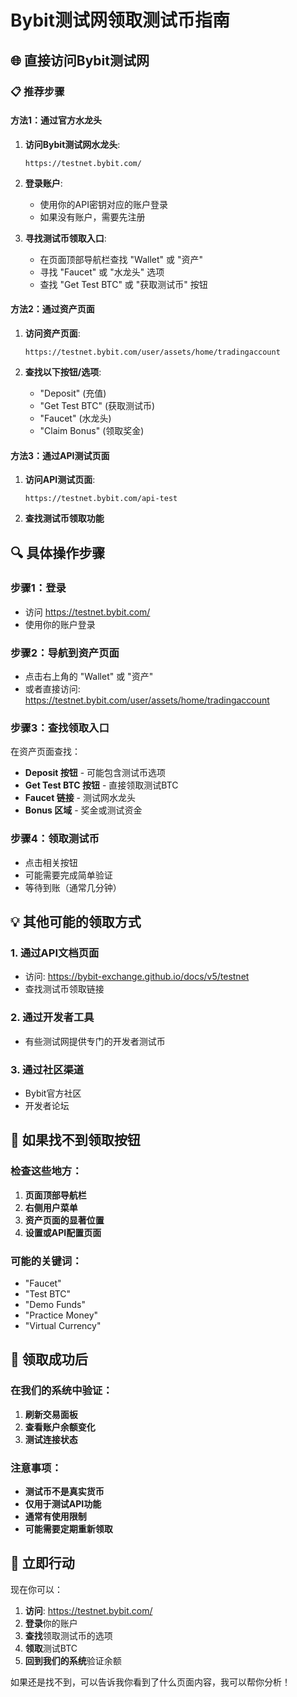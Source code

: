 # Bybit测试网领取测试币指南

## 🌐 **直接访问Bybit测试网**

### 📋 **推荐步骤**

#### 方法1：通过官方水龙头
1. **访问Bybit测试网水龙头**:
   ```
   https://testnet.bybit.com/
   ```

2. **登录账户**:
   - 使用你的API密钥对应的账户登录
   - 如果没有账户，需要先注册

3. **寻找测试币领取入口**:
   - 在页面顶部导航栏查找 "Wallet" 或 "资产"
   - 寻找 "Faucet" 或 "水龙头" 选项
   - 查找 "Get Test BTC" 或 "获取测试币" 按钮

#### 方法2：通过资产页面
1. **访问资产页面**:
   ```
   https://testnet.bybit.com/user/assets/home/tradingaccount
   ```

2. **查找以下按钮/选项**:
   - "Deposit" (充值)
   - "Get Test BTC" (获取测试币)
   - "Faucet" (水龙头)
   - "Claim Bonus" (领取奖金)

#### 方法3：通过API测试页面
1. **访问API测试页面**:
   ```
   https://testnet.bybit.com/api-test
   ```

2. **查找测试币领取功能**

## 🔍 **具体操作步骤**

### 步骤1：登录
- 访问 https://testnet.bybit.com/
- 使用你的账户登录

### 步骤2：导航到资产页面
- 点击右上角的 "Wallet" 或 "资产"
- 或者直接访问: https://testnet.bybit.com/user/assets/home/tradingaccount

### 步骤3：查找领取入口
在资产页面查找：
- **Deposit 按钮** - 可能包含测试币选项
- **Get Test BTC 按钮** - 直接领取测试BTC
- **Faucet 链接** - 测试网水龙头
- **Bonus 区域** - 奖金或测试资金

### 步骤4：领取测试币
- 点击相关按钮
- 可能需要完成简单验证
- 等待到账（通常几分钟）

## 💡 **其他可能的领取方式**

### 1. **通过API文档页面**
- 访问: https://bybit-exchange.github.io/docs/v5/testnet
- 查找测试币领取链接

### 2. **通过开发者工具**
- 有些测试网提供专门的开发者测试币

### 3. **通过社区渠道**
- Bybit官方社区
- 开发者论坛

## 🔧 **如果找不到领取按钮**

### 检查这些地方：
1. **页面顶部导航栏**
2. **右侧用户菜单**
3. **资产页面的显著位置**
4. **设置或API配置页面**

### 可能的关键词：
- "Faucet"
- "Test BTC"
- "Demo Funds"
- "Practice Money"
- "Virtual Currency"

## 🎯 **领取成功后**

### 在我们的系统中验证：
1. **刷新交易面板**
2. **查看账户余额变化**
3. **测试连接状态**

### 注意事项：
- **测试币不是真实货币**
- **仅用于测试API功能**
- **通常有使用限制**
- **可能需要定期重新领取**

## 🚀 **立即行动**

现在你可以：
1. **访问**: https://testnet.bybit.com/
2. **登录**你的账户
3. **查找**领取测试币的选项
4. **领取**测试BTC
5. **回到我们的系统**验证余额

如果还是找不到，可以告诉我你看到了什么页面内容，我可以帮你分析！